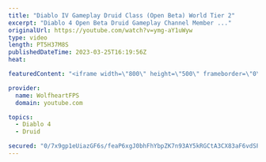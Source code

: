 ```yaml
---
title: "Diablo IV Gameplay Druid Class (Open Beta) World Tier 2"
excerpt: "Diablo 4 Open Beta Druid Gameplay Channel Member ..."
originalUrl: https://youtube.com/watch?v=ymg-aY1uWyw
type: video
length: PT5H37M8S
publishedDateTime: 2023-03-25T16:19:56Z
heat: 

featuredContent: "<iframe width=\"800\" height=\"500\" frameborder=\"0\" src=\"https://www.youtube.com/embed/ymg-aY1uWyw\" allow=\"accelerometer; autoplay; encrypted-media; gyroscope; picture-in-picture\" allowfullscreen></iframe>"

provider:
  name: WolfheartFPS
  domain: youtube.com

topics:
  - Diablo 4
  - Druid

secured: "0/7x9gp1eUiazGF6s/feaP6xgJ0bhFhYbpZK7n93AY5kRGCtA3CX83aF6vdSPx3NQTim0/8/RMQt3aMu231CAWQBTQV4IPYkkecR+FoIt3abY9YhoaE03XHDhZBq6uz+7wC2HbpGvbK1cf8xBJDBUZHnVyhwZ0G4CPXAulpp6E+ZlADFuGkmZIudh07ghbLDr0+hYol3Le6Xwmb1zm9qzN7NIsmy7P7+2mtwDS/+oYnyCgp9EVH75CMCYctYmF4uAUKjMjOZxBN7dDCp7ezYF7+bAgncZQnTisH+JkBNXVQfJZi5MWpjqrMCrjlXsU2DLEm+PFB1MeAoS/53Mi6R6WrHupOkqopgTjzgnP8RxjtF428zn1axiIS9jiDGWaxzNQoFhUKVt6oXvpUrzZN13GvMoOJf1SYs6YHxfOxsGMU=;QEnwYTjVc2FERrOZ6J/nhg=="
---
```


